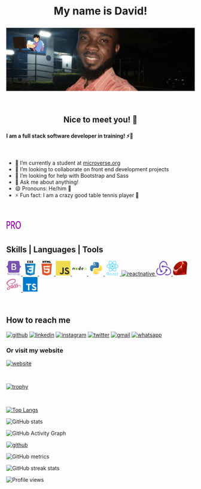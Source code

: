 # <p align="center">My name is David! </p>

<!-- ![I am a full stack software developer in training](https://github.com/amon-cofie/amon-cofie/blob/main/Untitled%20design%20(3).gif)  -->
<p align="center"> <img src="https://github.com/amon-cofie/amon-cofie/blob/main/Untitled%20design%20(3).gif" alt="David.dev" /> </p>

<br />

## <p align="center">Nice to meet you! 👋</p>

#### I am a full stack software developer in training! ⚡💪

<!-- **About me**: I am a full stack software developer, trained and refined at [microverse.org](https://www.microverse.org/?grsf=swf84s), an online school that is committed to creating the next generation of skilled, ethical and diverse full stack developers while bridging the gap between the developed and developing territories of the globe. I am a problem solver at the core, with excellent communication and collaboration skills and capable of working in a team of different people from different cultures while being both professionally informal and formal. I am determined, focused and disciplined but of course I know when it's time to relax and have a beer with a friend! 🍻  -->

<br />

- 🌱 I’m currently a student at [microverse.org](https://www.microverse.org/?grsf=swf84s)
- 👯 I’m looking to collaborate on front end development projects
- 🤔 I’m looking for help with Bootstrap and Sass
- 💬 Ask me about anything!
- 😄 Pronouns: He/him 🤝
- ⚡ Fun fact: I am a crazy good table tennis player 🏓

<br />

<a href='https://github.com/pricing'><img src='https://raw.githubusercontent.com/acervenky/animated-github-badges/master/assets/pro.gif' width='40' height='40'></a> 
<br />


## Skills | Languages | Tools

<p align="left"> <a href="https://getbootstrap.com" target="_blank" rel="noreferrer"> <img src="https://raw.githubusercontent.com/devicons/devicon/master/icons/bootstrap/bootstrap-plain-wordmark.svg" alt="bootstrap" width="40" height="40"/> </a> <a href="https://www.w3schools.com/css/" target="_blank" rel="noreferrer"> <img src="https://raw.githubusercontent.com/devicons/devicon/master/icons/css3/css3-original-wordmark.svg" alt="css3" width="40" height="40"/> </a> <a href="https://www.w3.org/html/" target="_blank" rel="noreferrer"> <img src="https://raw.githubusercontent.com/devicons/devicon/master/icons/html5/html5-original-wordmark.svg" alt="html5" width="40" height="40"/> </a> <a href="https://developer.mozilla.org/en-US/docs/Web/JavaScript" target="_blank" rel="noreferrer"> <img src="https://raw.githubusercontent.com/devicons/devicon/master/icons/javascript/javascript-original.svg" alt="javascript" width="40" height="40"/> </a> <a href="https://nodejs.org" target="_blank" rel="noreferrer"> <img src="https://raw.githubusercontent.com/devicons/devicon/master/icons/nodejs/nodejs-original-wordmark.svg" alt="nodejs" width="40" height="40"/> </a> <a href="https://www.python.org" target="_blank" rel="noreferrer"> <img src="https://raw.githubusercontent.com/devicons/devicon/master/icons/python/python-original.svg" alt="python" width="40" height="40"/> </a> <a href="https://reactjs.org/" target="_blank" rel="noreferrer"> <img src="https://raw.githubusercontent.com/devicons/devicon/master/icons/react/react-original-wordmark.svg" alt="react" width="40" height="40"/> </a> <a href="https://reactnative.dev/" target="_blank" rel="noreferrer"> <img src="https://reactnative.dev/img/header_logo.svg" alt="reactnative" width="40" height="40"/> </a> <a href="https://redux.js.org" target="_blank" rel="noreferrer"> <img src="https://raw.githubusercontent.com/devicons/devicon/master/icons/redux/redux-original.svg" alt="redux" width="40" height="40"/> </a> <a href="https://www.ruby-lang.org/en/" target="_blank" rel="noreferrer"> <img src="https://raw.githubusercontent.com/devicons/devicon/master/icons/ruby/ruby-original.svg" alt="ruby" width="40" height="40"/> </a> <a href="https://sass-lang.com" target="_blank" rel="noreferrer"> <img src="https://raw.githubusercontent.com/devicons/devicon/master/icons/sass/sass-original.svg" alt="sass" width="40" height="40"/> </a> <a href="https://www.typescriptlang.org/" target="_blank" rel="noreferrer"> <img src="https://raw.githubusercontent.com/devicons/devicon/master/icons/typescript/typescript-original.svg" alt="typescript" width="40" height="40"/> </a> </p>

<br />
<!-- - 🔭 I’m currently working on this page.  -->

## How to reach me



[<img src='https://cdn.jsdelivr.net/npm/simple-icons@3.0.1/icons/github.svg' alt='github' height='40'>](https://github.com/amon-cofie)  [<img src='https://cdn.jsdelivr.net/npm/simple-icons@3.0.1/icons/linkedin.svg' alt='linkedin' height='40'>](https://www.linkedin.com/in/david-amon-cofie-2389ab241/)  [<img src='https://cdn.jsdelivr.net/npm/simple-icons@3.0.1/icons/instagram.svg' alt='instagram' height='40'>](https://www.instagram.com/amon_cofie/)  [<img src='https://cdn.jsdelivr.net/npm/simple-icons@3.0.1/icons/twitter.svg' alt='twitter' height='40'>](https://twitter.com/amon_cofie)  [<img src='https://cdn.jsdelivr.net/npm/simple-icons@3.0.1/icons/gmail.svg' alt='gmail' height='40'>](https://mail.google.com/mail/u/0/#inbox?compose=jrjtXPVtGXcDgqfMcKcWphPnwrKlZrkGWsLQvbQMwlMtVtVTKCzDtXxkvThxgSSXmFgkWxPC)  [<img src='https://cdn.jsdelivr.net/npm/simple-icons@3.0.1/icons/whatsapp.svg' alt='whatsapp' height='40'>](https://wa.me/+233557402129)  

### Or visit my website




[<img src='https://cdn.jsdelivr.net/npm/simple-icons@3.0.1/icons/icloud.svg' alt='website' height='40'>](https://amon-cofie.github.io/Mobile-first-Portfolio/)  





<br />


[![trophy](https://github-profile-trophy.vercel.app/?username=amon-cofie)](https://github.com/ryo-ma/github-profile-trophy)

<br />

[![Top Langs](https://github-readme-stats.vercel.app/api/top-langs/?username=amon-cofie)](https://github.com/anuraghazra/github-readme-stats)



![GitHub stats](https://github-readme-stats.vercel.app/api?username=amon-cofie&show_icons=true&count_private=true)  



![GitHub Activity Graph](https://activity-graph.herokuapp.com/graph?username=amon-cofie)  






[<img src='https://cdn.jsdelivr.net/npm/simple-icons@3.0.1/icons/github.svg' alt='github' height='40'>](https://github.com/amon-cofie)  

![GitHub metrics](https://metrics.lecoq.io/amon-cofie)  





![GitHub streak stats](https://github-readme-streak-stats.herokuapp.com/?user=amon-cofie)



![Profile views](https://gpvc.arturio.dev/amon-cofie)  
